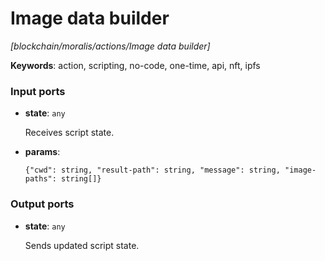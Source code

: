 # Image data builder

_[blockchain/moralis/actions/Image data builder]_

__Keywords__: action, scripting, no-code, one-time, api, nft, ipfs

### Input ports

* __state__: ` any `

    Receives script state.<br>


* __params__: 
    ```
    {"cwd": string, "result-path": string, "message": string, "image-paths": string[]}
    ```

### Output ports

* __state__: ` any `

    Sends updated script state.<br>

